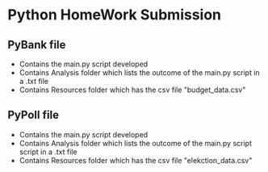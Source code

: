 # Python HomeWork Submission

## PyBank file
* Contains the main.py script developed
* Contains Analysis folder which lists the outcome of the main.py script in a .txt file
* Contains Resources folder which has the csv file "budget_data.csv"

## PyPoll file
* Contains the main.py script developed
* Contains Analysis folder which lists the outcome of the main.py script script in a .txt file
* Contains Resources folder which has the csv file "elekction_data.csv"
